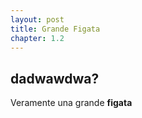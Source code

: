 ```yaml
---
layout: post
title: Grande Figata
chapter: 1.2
---
```


## dadwawdwa?

Veramente una grande **figata**
